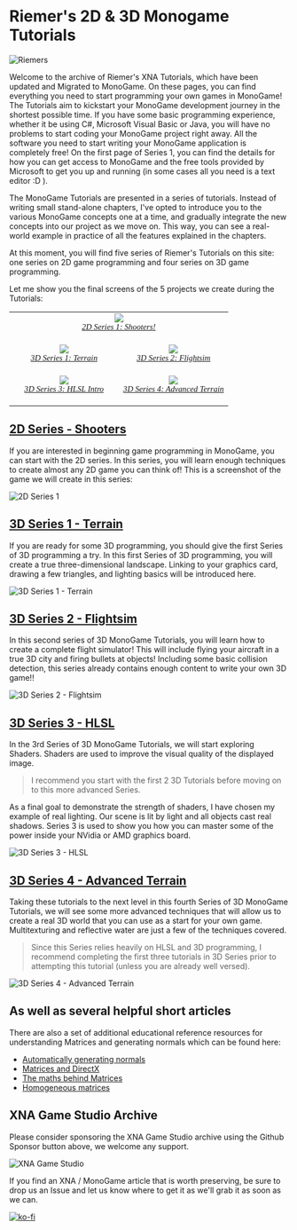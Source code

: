 # Riemer's 2D & 3D Monogame Tutorials

![Riemers](https://github.com/simondarksidej/XNAGameStudio/raw/archive/Images/Riemers/RiemersOverview00.jpg?raw=true)

Welcome to the archive of Riemer's XNA Tutorials, which have been updated and Migrated to MonoGame. On these pages, you can find everything you need to start programming your own games in MonoGame! The Tutorials aim to kickstart your MonoGame development journey in the shortest possible time. If you have some basic programming experience, whether it be using C#, Microsoft Visual Basic or Java, you will have no problems to start coding your MonoGame project right away. All the software you need to start writing your MonoGame application is completely free! On the first page of Series 1, you can find the details for how you can get access to MonoGame and the free tools provided by Microsoft to get you up and running (in some cases all you need is a text editor :D ).

The MonoGame Tutorials are presented in a series of tutorials. Instead of writing small stand-alone chapters, I've opted to introduce you to the various MonoGame concepts one at a time, and gradually integrate the new concepts into our project as we move on. This way, you can see a real-world example in practice of all the features explained in the chapters.

At this moment, you will find five series of Riemer's Tutorials on this site: one series on 2D game programming and four series on 3D game programming. 

Let me show you the final screens of the 5 projects we create during the Tutorials:

<p align="center"><table border="0" width="100%" cellpadding="0" cellspacing="0"><tbody><tr colspan="2"><td width="100%" colspan="2"><center><a href="https://github.com/simondarksidej/XNAGameStudio/wiki/Riemers2DXNAoverview"><img border="0" src="https://github.com/simondarksidej/XNAGameStudio/raw/archive/Images/Riemers/RiemersOverview01.jpg?raw=true"><br><span lang="EN-GB" style="FONT-SIZE: 11pt; FONT-FAMILY: &quot;trebuchet ms&quot;"><i>2D Series 1: Shooters!<br><br></i></span></a></center></td></tr><tr><td width="50%"><center><a href="https://github.com/simondarksidej/XNAGameStudio/wiki/Riemers3DXNA1Terrainoverview"><img border="0" src="https://github.com/simondarksidej/XNAGameStudio/raw/archive/Images/Riemers/RiemersOverview02.jpg?raw=true"><br><span lang="EN-GB" style="FONT-SIZE: 11pt; FONT-FAMILY: &quot;trebuchet ms&quot;"><i>3D Series 1: Terrain<br><br></i></span></a></center></td><td width="50%"><center><a href="https://github.com/simondarksidej/XNAGameStudio/wiki/Riemers3DXNA2flightsimoverview"><img border="0" src="https://github.com/simondarksidej/XNAGameStudio/raw/archive/Images/Riemers/RiemersOverview03.jpg?raw=true"><br><span lang="EN-GB" style="FONT-SIZE: 11pt; FONT-FAMILY: &quot;trebuchet ms&quot;"><i>3D Series 2: Flightsim<br><br></i></span></a></center></td></tr><tr><td width="50%"><center><a href="https://github.com/simondarksidej/XNAGameStudio/wiki/Riemers3DXNA3hlsloverview"><img border="0" src="https://github.com/simondarksidej/XNAGameStudio/raw/archive/Images/Riemers/RiemersOverview04.jpg?raw=true"><br><span lang="EN-GB" style="FONT-SIZE: 11pt; FONT-FAMILY: &quot;trebuchet ms&quot;"><i>3D Series 3: HLSL Intro<br><br></i></span></a></center></td><td width="50%"><center><a href="https://github.com/simondarksidej/XNAGameStudio/wiki/Riemers3DXNA4advterrainoverview"><img border="0" src="https://github.com/simondarksidej/XNAGameStudio/raw/archive/Images/Riemers/RiemersOverview05.jpg?raw=true"><br><span lang="EN-GB" style="FONT-SIZE: 11pt; FONT-FAMILY: &quot;trebuchet ms&quot;"><i>3D Series 4: Advanced Terrain<br/><br/></i></span></a></center></td></tr></tbody></table></p?>

## [2D Series - Shooters](Riemers2DXNAoverview)

If you are interested in beginning game programming in MonoGame, you can start with the 2D series. In this series, you will learn enough techniques to create almost any 2D game you can think of! This is a screenshot of the game we will create in this series:

![2D Series 1](https://github.com/simondarksidej/XNAGameStudio/raw/archive/Images/Riemers/RiemersOverview06.jpg?raw=true)

## [3D Series 1 - Terrain](Riemers3DXNA1Terrainoverview)

If you are ready for some 3D programming, you should give the first Series of 3D programming a try. In this first Series of 3D programming, you will create a true three-dimensional landscape. Linking to your graphics card, drawing a few triangles, and lighting basics will be introduced here.

![3D Series 1 - Terrain](https://github.com/simondarksidej/XNAGameStudio/raw/archive/Images/Riemers/RiemersOverview07.jpg?raw=true)

## [3D Series 2 - Flightsim](Riemers3DXNA2flightsimoverview)

In this second series of 3D MonoGame Tutorials, you will learn how to create a complete flight simulator! This will include flying your aircraft in a true 3D city and firing bullets at objects! Including some basic collision detection, this series already contains enough content to write your own 3D game!!

![3D Series 2 - Flightsim](https://github.com/simondarksidej/XNAGameStudio/raw/archive/Images/Riemers/RiemersOverview08.jpg?raw=true)

## [3D Series 3 - HLSL](Riemers3DXNA3hlsloverview)

In the 3rd Series of 3D MonoGame Tutorials, we will start exploring Shaders. Shaders are used to improve the visual quality of the displayed image.

> I recommend you start with the first 2 3D Tutorials before moving on to this more advanced Series.

As a final goal to demonstrate the strength of shaders, I have chosen my example of real lighting. Our scene is lit by light and all objects cast real shadows. Series 3 is used to show you how you can master some of the power inside your NVidia or AMD graphics board.

![3D Series 3 - HLSL](https://github.com/simondarksidej/XNAGameStudio/raw/archive/Images/Riemers/RiemersOverview09.jpg?raw=true)

## [3D Series 4 - Advanced Terrain](Riemers3DXNA4advterrainoverview)

Taking these tutorials to the next level in this fourth Series of 3D MonoGame Tutorials, we will see some more advanced techniques that will allow us to create a real 3D world that you can use as a start for your own game. Multitexturing and reflective water are just a few of the techniques covered.

> Since this Series relies heavily on HLSL and 3D programming, I recommend completing the first three tutorials in 3D Series prior to attempting this tutorial (unless you are already well versed).

![3D Series 4 - Advanced Terrain](https://github.com/simondarksidej/XNAGameStudio/raw/archive/Images/Riemers/RiemersOverview10.jpg?raw=true)

## As well as several helpful short articles

There are also a set of additional educational reference resources for understanding Matrices and generating normals which can be found here:

* [Automatically generating normals](Riemersnormalgeneration)
* [Matrices and DirectX](RiemersMattices)
* [The maths behind Matrices](RiemersMatrixMath)
* [Homogeneous matrices](RiemersHomogeneousMatricies)

## XNA Game Studio Archive

Please consider sponsoring the XNA Game Studio archive using the Github Sponsor button above, we welcome any support.

![XNA Game Studio](https://github.com/simondarksidej/XNAGameStudio/blob/master/Images/xna_game_studio_logo.jpg?raw=true)

If you find an XNA / MonoGame article that is worth preserving, be sure to drop us an Issue and let us know where to get it as we'll grab it as soon as we can.

[![ko-fi](https://www.ko-fi.com/img/githubbutton_sm.svg)](https://ko-fi.com/U6U023ZGE)
